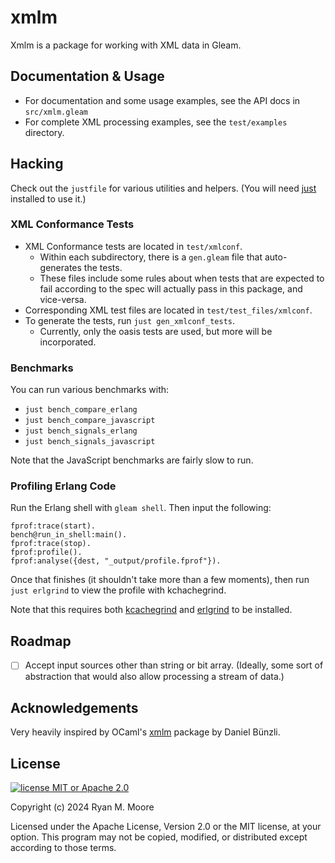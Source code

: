 # xmlm

Xmlm is a package for working with XML data in Gleam.

## Documentation & Usage

- For documentation and some usage examples, see the API docs in `src/xmlm.gleam`
- For complete XML processing examples, see the `test/examples` directory.

## Hacking

Check out the `justfile` for various utilities and helpers.  (You will need [just](https://just.systems/) installed to use it.)

### XML Conformance Tests

- XML Conformance tests are located in `test/xmlconf`. 
  - Within each subdirectory, there is a `gen.gleam` file that auto-generates the tests.
  - These files include some rules about when tests that are expected to fail according to the spec will actually pass in this package, and vice-versa.
- Corresponding XML test files are located in `test/test_files/xmlconf`. 
- To generate the tests, run `just gen_xmlconf_tests`.
  - Currently, only the oasis tests are used, but more will be incorporated.

### Benchmarks

You can run various benchmarks with:

- `just bench_compare_erlang`
- `just bench_compare_javascript`
- `just bench_signals_erlang`
- `just bench_signals_javascript`

Note that the JavaScript benchmarks are fairly slow to run.

### Profiling Erlang Code

Run the Erlang shell with `gleam shell`.  Then input the following:

```
fprof:trace(start).
bench@run_in_shell:main().
fprof:trace(stop).
fprof:profile().
fprof:analyse({dest, "_output/profile.fprof"}).
```

Once that finishes (it shouldn't take more than a few moments), then run `just erlgrind` to view the profile with kchachegrind.

Note that this requires both [kcachegrind](https://kcachegrind.sourceforge.net/html/Home.html) and [erlgrind](https://github.com/isacssouza/erlgrind) to be installed.

## Roadmap

- [ ] Accept input sources other than string or bit array.  (Ideally, some sort of abstraction that would also allow processing a stream of data.)

## Acknowledgements

Very heavily inspired by OCaml's [xmlm](https://erratique.ch/software/xmlm) package by Daniel Bünzli.

## License

[![license MIT or Apache
2.0](https://img.shields.io/badge/license-MIT%20or%20Apache%202.0-blue)](https://github.com/mooreryan/gleam_qcheck)

Copyright (c) 2024 Ryan M. Moore

Licensed under the Apache License, Version 2.0 or the MIT license, at your option. This program may not be copied, modified, or distributed except according to those terms.